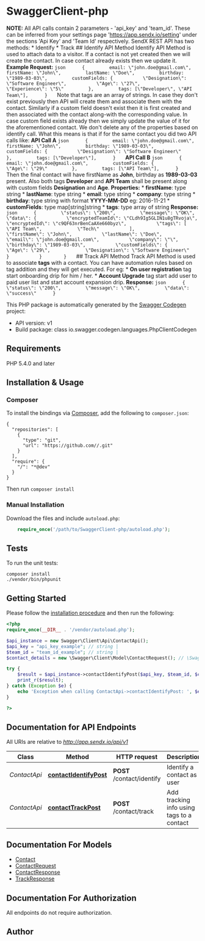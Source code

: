 # SwaggerClient-php
**NOTE:** All API calls contain 2 parameters - 'api_key' and 'team_id'. These can be inferred from your settings page 'https://app.sendx.io/setting' under the sections 'Api Key' and 'Team Id' respectively.  SendX REST API has two methods:    * Identify   * Track    ## Identify API Method    Identify API Method is used to attach data to a visitor. If a contact is not yet created then we will create the contact. In case contact already exists then we update it.    **Example Request:**       ```json      {         email: \"john.doe@gmail.com\",         firstName: \"John\",         lastName: \"Doe\",         birthday: \"1989-03-03\",         customFields: {           \"Designation\": \"Software Engineer\",           \"Age\": \"27\",           \"Experience\": \"5\"         },         tags: [\"Developer\", \"API Team\"],      }   ```         Note that tags are an array of strings. In case they don't exist previously then API will create them and associate them with the contact.      Similarly if a custom field doesn't exist then it is first created and then associated with the contact along-with the corresponding value. In case custom field exists already then we simply update the value of it for the aforementioned contact.      We don't delete any of the properties based on identify call. What this means is that if for the same contact you did two API calls like:         **API Call A**        ```json      {         email: \"john.doe@gmail.com\",         firstName: \"John\",         birthday: \"1989-03-03\",         customFields: {           \"Designation\": \"Software Engineer\"         },         tags: [\"Developer\"],      }   ```         **API Call B**       ```json      {         email: \"john.doe@gmail.com\",         customFields: {           \"Age\": \"29\"         },         tags: [\"API Team\"],      }   ```         Then the final contact will have firstName as **John**, birthday as **1989-03-03** present. Also both tags **Developer** and **API Team** shall be present along with custom fields **Designation** and **Age**.         **Properties:**      * **firstName**: type string   * **lastName**: type string   * **email**: type string     * **company**: type string     * **birthday**: type string with format **YYYY-MM-DD** eg: 2016-11-21     * **customFields**: type map[string]string      * **tags**: type array of string          **Response:**       ```json      {         \"status\": \"200\",         \"message\": \"OK\",         \"data\": {           \"encryptedTeamId\": \"CLdh9Ig5GLIN1u8gTRvoja\",           \"encryptedId\": \"c9QF63nrBenCaAXe660byz\",           \"tags\": [             \"API Team\",             \"Tech\"           ],           \"firstName\": \"John\",           \"lastName\": \"Doe\",           \"email\": \"john.doe@gmail.com\",           \"company\": \"\",           \"birthday\": \"1989-03-03\",           \"customFields\": {             \"Age\": \"29\",             \"Designation\": \"Software Engineer\"           }           }        }   ```         ## Track API Method         Track API Method is used to associate **tags** with a contact. You can have automation rules based on tag addition and they will get executed. For eg:      * **On user registration** tag start onboarding drip for him / her.   * **Account Upgrade** tag start add user to paid user list and start account expansion drip.       **Response:**       ```json      {         \"status\": \"200\",         \"message\": \"OK\",         \"data\": \"success\"      }   ```

This PHP package is automatically generated by the [Swagger Codegen](https://github.com/swagger-api/swagger-codegen) project:

- API version: v1
- Build package: class io.swagger.codegen.languages.PhpClientCodegen

## Requirements

PHP 5.4.0 and later

## Installation & Usage
### Composer

To install the bindings via [Composer](http://getcomposer.org/), add the following to `composer.json`:

```
{
  "repositories": [
    {
      "type": "git",
      "url": "https://github.com//.git"
    }
  ],
  "require": {
    "/": "*@dev"
  }
}
```

Then run `composer install`

### Manual Installation

Download the files and include `autoload.php`:

```php
    require_once('/path/to/SwaggerClient-php/autoload.php');
```

## Tests

To run the unit tests:

```
composer install
./vendor/bin/phpunit
```

## Getting Started

Please follow the [installation procedure](#installation--usage) and then run the following:

```php
<?php
require_once(__DIR__ . '/vendor/autoload.php');

$api_instance = new Swagger\Client\Api\ContactApi();
$api_key = "api_key_example"; // string | 
$team_id = "team_id_example"; // string | 
$contact_details = new \Swagger\Client\Model\ContactRequest(); // \Swagger\Client\Model\ContactRequest | Contact details

try {
    $result = $api_instance->contactIdentifyPost($api_key, $team_id, $contact_details);
    print_r($result);
} catch (Exception $e) {
    echo 'Exception when calling ContactApi->contactIdentifyPost: ', $e->getMessage(), PHP_EOL;
}

?>
```

## Documentation for API Endpoints

All URIs are relative to *http://app.sendx.io/api/v1*

Class | Method | HTTP request | Description
------------ | ------------- | ------------- | -------------
*ContactApi* | [**contactIdentifyPost**](docs/Api/ContactApi.md#contactidentifypost) | **POST** /contact/identify | Identify a contact as user
*ContactApi* | [**contactTrackPost**](docs/Api/ContactApi.md#contacttrackpost) | **POST** /contact/track | Add tracking info using tags to a contact


## Documentation For Models

 - [Contact](docs/Model/Contact.md)
 - [ContactRequest](docs/Model/ContactRequest.md)
 - [ContactResponse](docs/Model/ContactResponse.md)
 - [TrackResponse](docs/Model/TrackResponse.md)


## Documentation For Authorization

 All endpoints do not require authorization.


## Author




